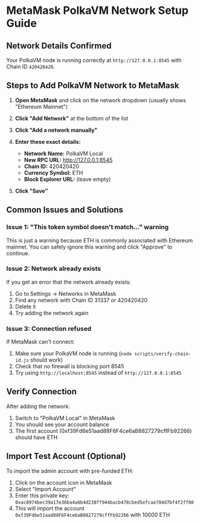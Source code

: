 # MetaMask PolkaVM Network Setup Guide

## Network Details Confirmed
Your PolkaVM node is running correctly at `http://127.0.0.1:8545` with Chain ID `420420420`.

## Steps to Add PolkaVM Network to MetaMask

1. **Open MetaMask** and click on the network dropdown (usually shows "Ethereum Mainnet")

2. **Click "Add Network"** at the bottom of the list

3. **Click "Add a network manually"**

4. **Enter these exact details:**
   - **Network Name:** PolkaVM Local
   - **New RPC URL:** http://127.0.0.1:8545
   - **Chain ID:** 420420420
   - **Currency Symbol:** ETH
   - **Block Explorer URL:** (leave empty)

5. **Click "Save"**

## Common Issues and Solutions

### Issue 1: "This token symbol doesn't match..." warning
This is just a warning because ETH is commonly associated with Ethereum mainnet. You can safely ignore this warning and click "Approve" to continue.

### Issue 2: Network already exists
If you get an error that the network already exists:
1. Go to Settings → Networks in MetaMask
2. Find any network with Chain ID 31337 or 420420420
3. Delete it
4. Try adding the network again

### Issue 3: Connection refused
If MetaMask can't connect:
1. Make sure your PolkaVM node is running (`node scripts/verify-chain-id.js` should work)
2. Check that no firewall is blocking port 8545
3. Try using `http://localhost:8545` instead of `http://127.0.0.1:8545`

## Verify Connection
After adding the network:
1. Switch to "PolkaVM Local" in MetaMask
2. You should see your account balance
3. The first account (0xf39Fd6e51aad88F6F4ce6aB8827279cffFb92266) should have ETH

## Import Test Account (Optional)
To import the admin account with pre-funded ETH:
1. Click on the account icon in MetaMask
2. Select "Import Account"
3. Enter this private key: `0xac0974bec39a17e36ba4a6b4d238ff944bacb478cbed5efcae784d7bf4f2ff80`
4. This will import the account `0xf39Fd6e51aad88F6F4ce6aB8827279cffFb92266` with 10000 ETH
